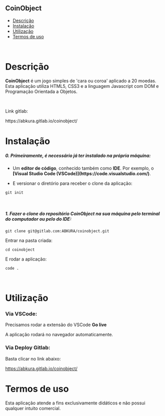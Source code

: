 ## CoinObject

- [Descrição](#descrição)
- [Instalação](#instalação)
- [Utilização](#utilização)
- [Termos de uso](#termos-de-uso)

<br>

# Descrição

<p><strong>CoinObject</strong> é um jogo simples de 'cara ou coroa' aplicado a 20 moedas. Esta aplicação utiliza HTML5, CSS3 e a linguagem Javascript com DOM e Programação Orientada a Objetos.</p>
<br>

<p>Link gitlab:</p>
https://abkura.gitlab.io/coinobject/

# Instalação

<h5>0. Primeiramente, é necessário já ter instalado na própria máquina:</h5>

- <p> Um <b>editor de código</b>, conhecido também como <b>IDE</b>. Por exemplo, o <b>[Visual Studio Code (VSCode)](https://code.visualstudio.com/)</b>.</p>

- <p> E versionar o diretório para receber o clone da aplicação:</p>

```
git init
```

<br>
<h5>1. Fazer o clone do reposítório <strong>CoinObject</strong> na sua máquina pelo terminal do computador ou pelo do IDE:</h5>

```
git clone git@gitlab.com:ABKURA/coinobject.git
```

<p>Entrar na pasta criada:</p>

```
cd coinobject
```

<p>E rodar a aplicação:</p>

```
code .
```

<br>


# Utilização


<h3>Via VSCode:</h3>

<p>Precisamos rodar a extensão do VSCode <b>Go live</b></p>

<p>A aplicação rodará no navegador automaticamente.</p>


<h3>Via Deploy Gitlab:</h3>

<p>Basta clicar no link abaixo:</p>

https://abkura.gitlab.io/coinobject/




# Termos de uso

<p>Esta aplicação atende a fins exclusivamente didáticos e não possui qualquer intuito comercial.</p>
